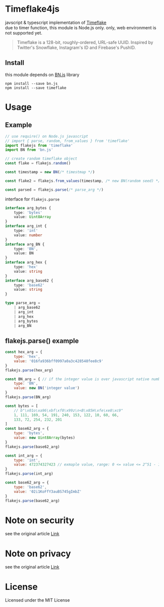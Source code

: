 # Timeflake4js

javscript & typescript implementation of [Timeflake](https://github.com/anthonynsimon/timeflake)  
due to timer function, this module is Node.js only. only, web environment is not supported yet.  

> Timeflake is a 128-bit, roughly-ordered, URL-safe UUID. Inspired by Twitter's Snowflake, Instagram's ID and Firebase's PushID.

## Install
this module depends on [BN.js](https://github.com/indutny/bn.js/) library
```
npm install --save bn.js
npm install --save timeflake
```

# Usage

## Example
```js
// use require() on Node.js javascript
// import { parse, random, from_values } from 'timeflake'
import flakejs from 'timeflake'
import BN from 'bn.js'

// create random timeflake object
const flake = flakejs.random()

const timestamp = new BN(/* timestmap */)

const flake2 = flakejs.from_values(timestamp, /* new BN(random seed) */)

const parsed = flakejs.parse(/* parse_arg */)
```

interface for `flakejs.parse`

```ts
interface arg_bytes {
    type: 'bytes'
    value: Uint8Array
}
interface arg_int {
    type: 'int'
    value: number
}
interface arg_BN {
    type: 'BN',
    value: BN
}
interface arg_hex {
    type: 'hex'
    value: string
}
interface arg_base62 {
    type: 'base62'
    value: string
}

type parse_arg = 
    | arg_base62
    | arg_int
    | arg_hex
    | arg_bytes
    | arg_BN
```

## flakejs.parse() example

```js
const hex_arg = {
    type: 'hex',
    value: '016fa936bff0997a0a3c428548fee8c9'
}
flakejs.parse(hex_arg)

const BN_arg = { // if the integer value is over javascript native number's range
    type: 'BN',
    value: new BN('integer value')
}
flakejs.parse(BN_arg)

const bytes = [
    // b"\x01o\xa96\xbf\xf0\x99z\n<B\x85H\xfe\xe8\xc9"
    1, 111, 169, 54, 191, 240, 153, 122, 10, 60, 66,
    133, 72, 254, 232, 201
]
const base62_arg = {
    type: 'bytes',
    value: new Uint8Array(bytes)
}
flakejs.parse(base62_arg)

const int_arg = {
    type: 'int',
    value: 472374327423 // exmaple value, range: 0 <= value <= 2^51 - 1
}
flakejs.parse(int_arg)

const base62_arg = {
    type: 'base62',
    value: '02i1KoFfY3auBS745gImbZ'
}
flakejs.parse(base62_arg)
```

# Note on security
see the original article
[Link](https://github.com/anthonynsimon/timeflake#note-on-security)

# Note on privacy
see the original article
[Link](https://github.com/anthonynsimon/timeflake#note-on-privacy)

# License
Licensed under the MIT License